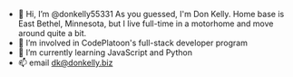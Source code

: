 - 👋 Hi, I’m @donkelly55331
      As you guessed, I'm Don Kelly. Home base is East Bethel, Minnesota, but I live full-time in a motorhome and move around quite a bit.
- 👀 I’m involved in CodePlatoon's full-stack developer program
- 🌱 I’m currently learning JavaScript and Python
- 📫 email dk@donkelly.biz

<!---
donkelly55331/donkelly55331 is a ✨ special ✨ repository because its `README.md` (this file) appears on your GitHub profile.
You can click the Preview link to take a look at your changes.
--->
